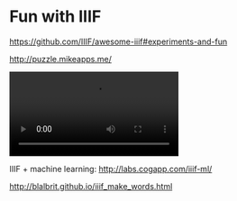 # Fun with IIIF

https://github.com/IIIF/awesome-iiif#experiments-and-fun

http://puzzle.mikeapps.me/

<video src="../assets/video/yale-zebra.mp4" preload="auto" controls></video>

IIIF + machine learning:
http://labs.cogapp.com/iiif-ml/

http://blalbrit.github.io/iiif_make_words.html
